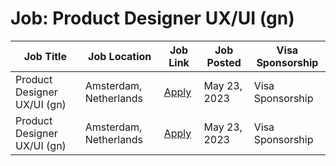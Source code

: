# Job: Product Designer UX/UI (gn)

| Job Title | Job Location | Job Link | Job Posted | Visa Sponsorship |
| --- | --- | --- | --- | --- |
| Product Designer UX/UI (gn) | Amsterdam, Netherlands | [Apply](https://fashion.cloud/en/jobs-en/#job-1237802) | May 23, 2023 | Visa Sponsorship |
| Product Designer UX/UI (gn) | Amsterdam, Netherlands | [Apply](https://fashion.cloud/en/jobs-en/#job-1237802) | May 23, 2023 | Visa Sponsorship |
